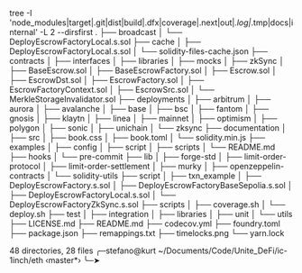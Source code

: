 tree -I 'node_modules|target|.git|dist|build|.dfx|coverage|.next|out|_.log|_.tmp|docs|internal' -L 2 --dirsfirst
.
├── broadcast
│ └── DeployEscrowFactoryLocal.s.sol
├── cache
│ ├── DeployEscrowFactoryLocal.s.sol
│ └── solidity-files-cache.json
├── contracts
│ ├── interfaces
│ ├── libraries
│ ├── mocks
│ ├── zkSync
│ ├── BaseEscrow.sol
│ ├── BaseEscrowFactory.sol
│ ├── Escrow.sol
│ ├── EscrowDst.sol
│ ├── EscrowFactory.sol
│ ├── EscrowFactoryContext.sol
│ ├── EscrowSrc.sol
│ └── MerkleStorageInvalidator.sol
├── deployments
│ ├── arbitrum
│ ├── aurora
│ ├── avalanche
│ ├── base
│ ├── bsc
│ ├── fantom
│ ├── gnosis
│ ├── klaytn
│ ├── linea
│ ├── mainnet
│ ├── optimism
│ ├── polygon
│ ├── sonic
│ ├── unichain
│ └── zksync
├── documentation
│ ├── src
│ ├── book.css
│ ├── book.toml
│ └── solidity.min.js
├── examples
│ ├── config
│ ├── script
│ ├── scripts
│ └── README.md
├── hooks
│ └── pre-commit
├── lib
│ ├── forge-std
│ ├── limit-order-protocol
│ ├── limit-order-settlement
│ ├── murky
│ ├── openzeppelin-contracts
│ └── solidity-utils
├── script
│ ├── txn_example
│ ├── DeployEscrowFactory.s.sol
│ ├── DeployEscrowFactoryBaseSepolia.s.sol
│ ├── DeployEscrowFactoryLocal.s.sol
│ └── DeployEscrowFactoryZkSync.s.sol
├── scripts
│ ├── coverage.sh
│ └── deploy.sh
├── test
│ ├── integration
│ ├── libraries
│ ├── unit
│ └── utils
├── LICENSE.md
├── README.md
├── codecov.yml
├── foundry.toml
├── package.json
├── remappings.txt
├── timelocks.png
└── yarn.lock

48 directories, 28 files
╭─stefano@kurt ~/Documents/Code/Unite_DeFi/ic-1inch/eth ‹master\*›
╰─➤

